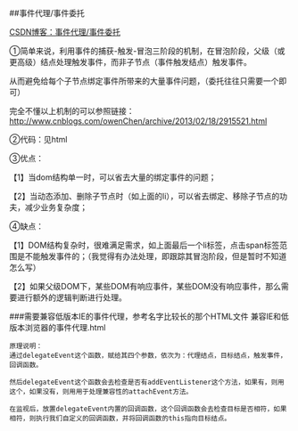 ##事件代理/事件委托

[CSDN博客：事件代理/事件委托](http://blog.csdn.net/qq20004604/article/details/52809866)

①简单来说，利用事件的捕获-触发-冒泡三阶段的机制，在冒泡阶段，父级（或更高级）结点处理触发事件，而非子节点（事件触发结点）触发事件。

从而避免给每个子节点绑定事件所带来的大量事件问题，（委托往往只需要一个即可）

完全不懂以上机制的可以参照链接：
http://www.cnblogs.com/owenChen/archive/2013/02/18/2915521.html

②代码：见html

③优点：

【1】当dom结构单一时，可以省去大量的绑定事件的问题；

【2】当动态添加、删除子节点时（如上面的li），可以省去绑定、移除子节点的功夫，减少业务复杂度；

④缺点：

【1】DOM结构复杂时，很难满足需求，如上面最后一个li标签，点击span标签范围是不能触发事件的；（我觉得有办法处理，即跟踪其冒泡阶段，但是暂时不知道怎么写）

【2】如果父级DOM下，某些DOM有响应事件，某些DOM没有响应事件，那么需要进行额外的逻辑判断进行处理。


###需要兼容低版本IE的事件代理，参考名字比较长的那个HTML文件
兼容IE和低版本浏览器的事件代理.html

    原理说明：
    通过delegateEvent这个函数，赋给其四个参数，依次为：代理结点，目标结点，触发事件，回调函数。
    
    然后delegateEvent这个函数会去检查是否有addEventListener这个方法，如果有，则用这个，如果没有，则用用于处理兼容性的attachEvent方法。
    
    在监视后，放置delegateEvent内置的回调函数，这个回调函数会去检查目标是否相符，如果相符，则执行我们自定义的回调函数，并将回调函数的this指向目标结点。
    
